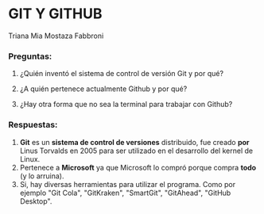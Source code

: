 #                        GIT Y GITHUB 

Triana Mia Mostaza Fabbroni

### Preguntas:

1. ¿Quién inventó el sistema de control de versión Git y por qué?

2. ¿A quién pertenece actualmente Github y por qué?

3. ¿Hay otra forma que no sea la terminal para trabajar con Github?



### Respuestas:

1. **Git** es un **sistema de control de versiones** distribuido, fue creado **por** Linus Torvalds en 2005 para ser utilizado en el desarrollo del kernel de Linux. 
2. Pertenece a **Microsoft** ya que Microsoft lo compró porque compra **todo** (y lo arruina). 
3. Si, hay diversas herramientas para utilizar el programa. Como por ejemplo "Git Cola", "GitKraken", "SmartGit", "GitAhead", "GitHub Desktop".
